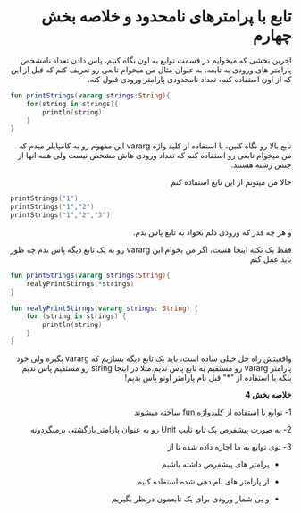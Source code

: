 <div dir="rtl">

# تابع با پرامترهای نامحدود و خلاصه بخش چهارم

اخرین بخشی که میخوایم در قسمت توابع به اون نگاه کنیم، پاس دادن تعداد نامشخص پارامتر های ورودی به تابعه. به عنوان مثال من میخوام تابعی رو تعریف کنم که قبل از این که از اون استفاده کنم، تعداد نامحدودی پارامتر ورودی قبول کنه.

</div>

```kotlin
fun printStrings(vararg strings:String){
    for(string in strings){
        println(string)
    }
}
```

<div dir="rtl">

تابع بالا رو نگاه کنین، با استفاده از کلید واژه vararg این مفهوم رو به کامپایلر میدم که من میخوام تابعی رو استفاده کنم که تعداد ورودی هاش مشخص نیست ولی همه انها از جنس رشته هستند.

حالا من میتونم از این تابع استفاده کنم

</div>

```kotlin
printStrings("1")
printStrings("1","2")
printStrings("1","2","3")
```

<div dir="rtl">

و هر چه قدر که ورودی دلم بخواد به تابع پاس بدم.

فقط یک نکته اینجا هست، اگر من بخوام این vararg رو به یک تابع دیگه پاس بدم چه طور باید عمل کنم

</div>

```kotlin
fun printStrings(vararg strings:String){
    realyPrintStirngs(*strings)
}

fun realyPrintStirngs(vararg strings: String) {
    for (string in strings) {
        println(string)
    }
}
```

<div dir="rtl">

واقعیتش راه حل خیلی ساده است، باید یک تابع دیگه بسازیم که vararg بگیره ولی خود پارامتر vararg رو مستقیم به تابع پاس ندیم.مثلا در اینجا string رو مستقیم پاس ندیم بلکه با استفاده از "*" قبل نام پارامتر اونو پاس بدیم!

**خلاصه بخش 4**

1-	توابع با استفاده از کلیدواژه fun ساخته میشوند

2-	به صورت پیشفرص یک تابع تایپ Unit رو به عنوان پارامتر بازگشتی برمیگردونه

3-	توی توابع به ما اجازه داده شده تا از

-	پرامتر های پیشفرص داشته باشیم

-	از پارامتر های نام دهی شده استفاده کنیم

-	و بی شمار ورودی برای یک تابعمون درنظر بگیریم



